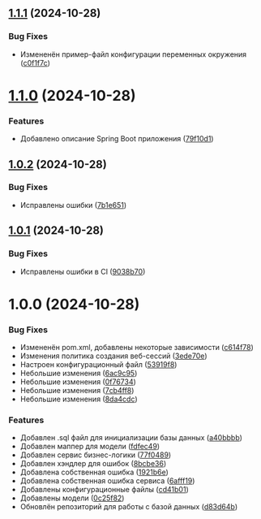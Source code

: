 ## [1.1.1](https://github.com/h0riz4n/java-todo-list/compare/v1.1.0...v1.1.1) (2024-10-28)


### Bug Fixes

* Измененён пример-файл конфигурации переменных окружения ([c0f1f7c](https://github.com/h0riz4n/java-todo-list/commit/c0f1f7c589ecc70c9645968c8c7bd05eb7b8d0e7))

# [1.1.0](https://github.com/h0riz4n/java-todo-list/compare/v1.0.2...v1.1.0) (2024-10-28)


### Features

* Добавлено описание Spring Boot приложения ([79f10d1](https://github.com/h0riz4n/java-todo-list/commit/79f10d13d9e124046ec90dd1d861a25fe0dff9f9))

## [1.0.2](https://github.com/h0riz4n/java-todo-list/compare/v1.0.1...v1.0.2) (2024-10-28)


### Bug Fixes

* Исправлены ошибки ([7b1e651](https://github.com/h0riz4n/java-todo-list/commit/7b1e651494b0b11b4f85a03e7046ce8875d3dcce))

## [1.0.1](https://github.com/h0riz4n/java-todo-list/compare/v1.0.0...v1.0.1) (2024-10-28)


### Bug Fixes

* Исправлены ошибки в CI ([9038b70](https://github.com/h0riz4n/java-todo-list/commit/9038b70a96f7d604bc3dbf40c6e290e71aa46994))

# 1.0.0 (2024-10-28)


### Bug Fixes

* Измененён pom.xml, добавлены некоторые зависимости ([c614f78](https://github.com/h0riz4n/java-todo-list/commit/c614f788410ba9fe24880b7e76e55d33bd3001be))
* Изменения политика создания веб-сессий ([3ede70e](https://github.com/h0riz4n/java-todo-list/commit/3ede70ef11ea752c60f468b0f3c689ea82226688))
* Настроен конфигурационный файл ([53919f8](https://github.com/h0riz4n/java-todo-list/commit/53919f8f9133d6076867696f63c7e9983e1c40b9))
* Небольшие изменения ([6ac9c95](https://github.com/h0riz4n/java-todo-list/commit/6ac9c950aa683f92c78125c452f4ec08a14f81c6))
* Небольшие изменения ([0f76734](https://github.com/h0riz4n/java-todo-list/commit/0f76734c56c1cf0a759d2eac898d01fcb732434e))
* Небольшие изменения ([7cb4ff8](https://github.com/h0riz4n/java-todo-list/commit/7cb4ff825c8f62f84b820a1d7b5919ab60d70b18))
* Небольшие изменения ([8da4cdc](https://github.com/h0riz4n/java-todo-list/commit/8da4cdcec90a9e9405a71dbb86e9df4a54c556d4))


### Features

* Добавлен .sql файл для инициализации базы данных ([a40bbbb](https://github.com/h0riz4n/java-todo-list/commit/a40bbbb8c9cbeadf31280cbe1f1c3d06634fc547))
* Добавлен маппер для модели ([fdfec49](https://github.com/h0riz4n/java-todo-list/commit/fdfec49a79b73804c4f632bb9ea7b6f92d4e1e20))
* Добавлен сервис бизнес-логики ([77f0489](https://github.com/h0riz4n/java-todo-list/commit/77f0489ea55a265ecc304fc172ad63994f39bbd3))
* Добавлен хэндлер для ошибок ([8bcbe36](https://github.com/h0riz4n/java-todo-list/commit/8bcbe36dd92469799cb06043666fce9b8e55ff73))
* Добавлена собственная ошибка ([1921b6e](https://github.com/h0riz4n/java-todo-list/commit/1921b6e7db3732d1eb3081edb32f3036d972a59b))
* Добавлена собственная ошибка сервиса ([6afff19](https://github.com/h0riz4n/java-todo-list/commit/6afff195291664c31dcada3b61aa4edd6e430db6))
* Добавлены конфигурационные файлы ([cd41b01](https://github.com/h0riz4n/java-todo-list/commit/cd41b01fbc364c53e0dc3a3e5641555da5f99866))
* Добавлены модели ([0c25f82](https://github.com/h0riz4n/java-todo-list/commit/0c25f8229bcada8d26103eb5b80ae6a6e990ce7b))
* Обновлён репозиторий для работы с базой данных ([d83d64b](https://github.com/h0riz4n/java-todo-list/commit/d83d64b799b198c95fd4f30d07044f7d24106667))
